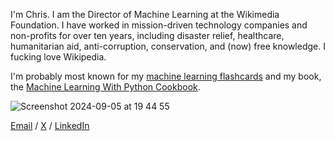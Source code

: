 I'm Chris. I am the Director of Machine Learning at the Wikimedia Foundation. I have worked in mission-driven technology companies and non-profits for over ten years, including disaster relief, healthcare, humanitarian aid, anti-corruption, conservation, and (now) free knowledge. I fucking love Wikipedia.

I'm probably most known for my [machine learning flashcards](https://machinelearningflashcards.com) and my book, the [Machine Learning With Python Cookbook](https://www.amazon.com/Machine-Learning-Python-Cookbook-Preprocessing/dp/1491989386).

![Screenshot 2024-09-05 at 19 44 55](https://github.com/user-attachments/assets/4c4ed77b-2d34-41a3-b705-d05aa6d92737)

[Email](mailto:cralbon@gmail.com) / [X](https://x.com/chrisalbon) / [LinkedIn](https://www.linkedin.com/in/chrisralbon/)
